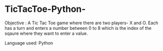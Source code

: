 # TicTacToe-Python-

Objective : A Tic Tac Toe game where there are two players- X and O. Each has a turn and enters a number between 0 to 8 which is the index of the sqaure where they want 
to enter a value.


Language used: Python

